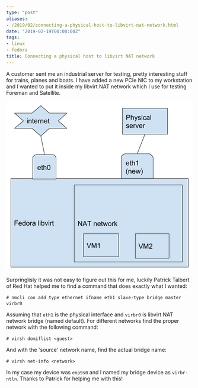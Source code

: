 ```yaml
---
type: "post"
aliases:
- /2019/02/connecting-a-physical-host-to-libvirt-nat-network.html
date: "2019-02-19T00:00:00Z"
tags:
- linux
- fedora
title: Connecting a physical host to libvirt NAT network
---
```


A customer sent me an industrial server for testing, pretty interesting stuff
for trains, planes and boats. I have added a new PCIe NIC to my workstation and
I wanted to put it inside my libvirt NAT network which I use for testing
Foreman and Satellite.

![Network diagram](/assets/img/posts/2019-02-physical-server.png)

Surpringlisly it was not easy to figure out this for me, luckily Patrick
Talbert of Red Hat helped me to find a command that does exactly what I wanted:

    # nmcli con add type ethernet ifname eth1 slave-type bridge master virbr0

Assuming that `eth1` is the physical interface and `virbr0` is libvirt NAT
network bridge (named default). For different networks find the proper network
with the following command:

    # virsh domiflist <guest>

And with the 'source' network name, find the actual bridge name:

    # virsh net-info <network>

In my case my device was `enp9s0` and I named my bridge device as `virbr-ntln`.
Thanks to Patrick for helping me with this!

